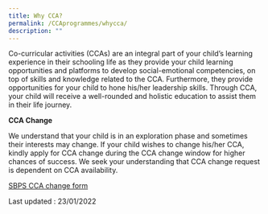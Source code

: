 ```yaml
---
title: Why CCA?
permalink: /CCAprogrammes/whycca/
description: ""
---
```





Co-curricular activities (CCAs) are an integral part of your child’s learning experience in their schooling life as they provide your child learning opportunities and platforms to develop social-emotional competencies, on top of skills and knowledge related to the CCA. Furthermore, they provide opportunities for your child to hone his/her leadership skills. Through CCA, your child will receive a well-rounded and holistic education to assist them in their life journey.

**CCA Change**

We understand that your child is in an exploration phase and sometimes their interests may change. If your child wishes to change his/her CCA, kindly apply for CCA change during the CCA change window for higher chances of success. We seek your understanding that CCA change request is dependent on CCA availability.

[SBPS CCA change form](https://forms.gle/tdRBGjDJx2hv7rUu5)

Last updated : 23/01/2022
